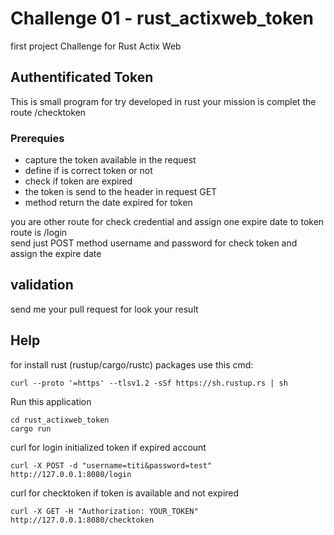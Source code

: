 # Challenge 01 - rust_actixweb_token
first project Challenge for Rust Actix Web 

## Authentificated Token 
This is small program for try developed in rust your mission is complet the route /checktoken

### Prerequies
* capture the token available in the request
* define if is correct token or not
* check if token are expired
* the token is send to the header in request GET
* method return the date expired for token
  
you are other route for check credential and assign one expire date to token route is /login  
send just POST method username and password for check token and assign the expire date  
  
## validation
send me your pull request for look your result  
  
## Help
for install rust (rustup/cargo/rustc) packages use this cmd:
```
curl --proto '=https' --tlsv1.2 -sSf https://sh.rustup.rs | sh
```

Run this application 
```
cd rust_actixweb_token
cargo run
```

curl for login initialized token if expired account
```
curl -X POST -d "username=titi&password=test" http://127.0.0.1:8080/login
```

curl for checktoken if token is available and not expired
```
curl -X GET -H "Authorization: YOUR_TOKEN" http://127.0.0.1:8080/checktoken
```
